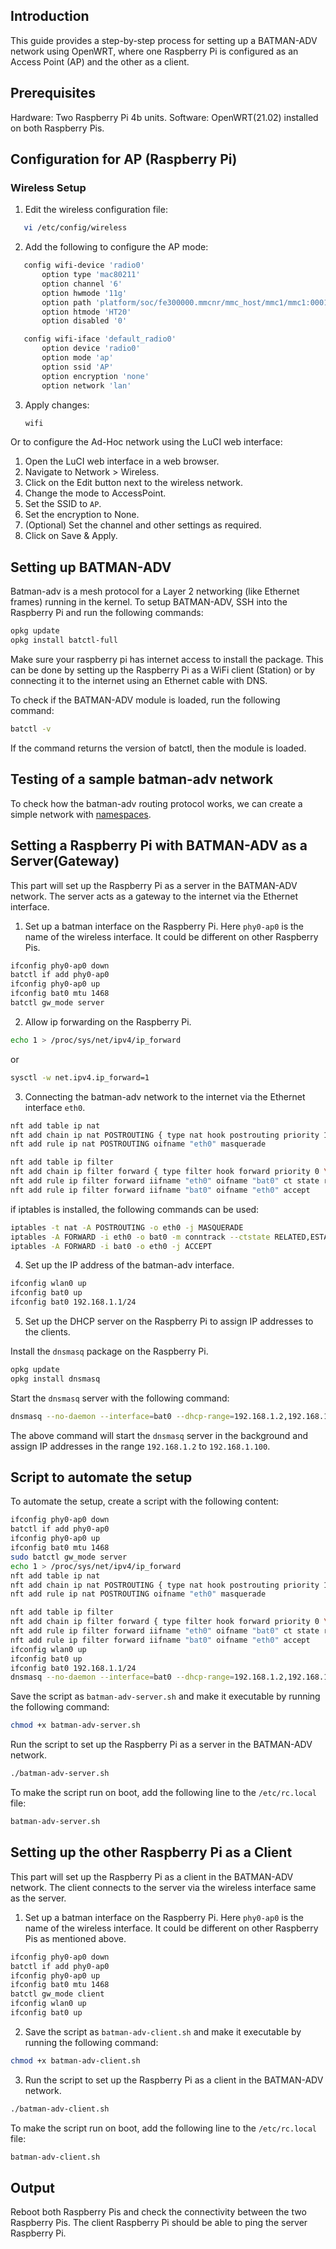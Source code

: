 
## Introduction
This guide provides a step-by-step process for setting up a BATMAN-ADV network using OpenWRT, where one Raspberry Pi is configured as an Access Point (AP) and the other as a client.

## Prerequisites
Hardware: Two Raspberry Pi 4b units.
Software: OpenWRT(21.02) installed on both Raspberry Pis.

## Configuration for AP (Raspberry Pi)
### Wireless Setup
1. Edit the wireless configuration file:
 ```bash
    vi /etc/config/wireless
  ```
2. Add the following to configure the AP mode:
 ```bash
    config wifi-device 'radio0'
        option type 'mac80211'
        option channel '6'
        option hwmode '11g'
        option path 'platform/soc/fe300000.mmcnr/mmc_host/mmc1/mmc1:0001/mmc1:0001:1'
        option htmode 'HT20'
        option disabled '0'

    config wifi-iface 'default_radio0'
        option device 'radio0'
        option mode 'ap'
        option ssid 'AP'
        option encryption 'none'
        option network 'lan'
  ```
3. Apply changes:
    ```bash
    wifi
    ```


Or to configure the Ad-Hoc network using the LuCI web interface:

1. Open the LuCI web interface in a web browser.
2. Navigate to Network > Wireless.
3. Click on the Edit button next to the wireless network.
4. Change the mode to AccessPoint.
5. Set the SSID to `AP`.
6. Set the encryption to None.
7. (Optional) Set the channel and other settings as required.
8. Click on Save & Apply.

## Setting up BATMAN-ADV

Batman-adv is a mesh protocol for a Layer 2 networking (like Ethernet frames) running in the kernel.
To setup BATMAN-ADV, SSH into the Raspberry Pi and run the following commands:

```bash
opkg update
opkg install batctl-full
```

Make sure your raspberry pi has internet access to install the package. This can be done by setting up the Raspberry Pi as a WiFi client (Station) or by connecting it to the internet using an Ethernet cable with DNS.

To check if the BATMAN-ADV module is loaded, run the following command:

```bash
batctl -v
```

If the command returns the version of batctl, then the module is loaded.

## Testing of a sample batman-adv network

To check how the batman-adv routing protocol works, we can create a simple network with [namespaces](/AdHoc/namespaces.md).

## Setting a Raspberry Pi with BATMAN-ADV as a Server(Gateway)

This part will set up the Raspberry Pi as a server in the BATMAN-ADV network. The server acts as a gateway to the internet via the Ethernet interface.

1. Set up a batman interface on the Raspberry Pi. Here `phy0-ap0` is the name of the wireless interface. It could be different on other Raspberry Pis.

```bash
ifconfig phy0-ap0 down
batctl if add phy0-ap0
ifconfig phy0-ap0 up
ifconfig bat0 mtu 1468
batctl gw_mode server
```

2. Allow ip forwarding on the Raspberry Pi.

```bash
echo 1 > /proc/sys/net/ipv4/ip_forward
```
or

```bash
sysctl -w net.ipv4.ip_forward=1
```

3. Connecting the batman-adv network to the internet via the Ethernet interface `eth0`.

```bash
nft add table ip nat
nft add chain ip nat POSTROUTING { type nat hook postrouting priority 100 \; }
nft add rule ip nat POSTROUTING oifname "eth0" masquerade

nft add table ip filter
nft add chain ip filter forward { type filter hook forward priority 0 \; }
nft add rule ip filter forward iifname "eth0" oifname "bat0" ct state related,established accept
nft add rule ip filter forward iifname "bat0" oifname "eth0" accept
```

if iptables is installed, the following commands can be used:

```bash
iptables -t nat -A POSTROUTING -o eth0 -j MASQUERADE
iptables -A FORWARD -i eth0 -o bat0 -m conntrack --ctstate RELATED,ESTABLISHED -j ACCEPT
iptables -A FORWARD -i bat0 -o eth0 -j ACCEPT
```


4. Set up the IP address of the batman-adv interface.

```bash
ifconfig wlan0 up
ifconfig bat0 up
ifconfig bat0 192.168.1.1/24
``` 

5. Set up the DHCP server on the Raspberry Pi to assign IP addresses to the clients.

Install the `dnsmasq` package on the Raspberry Pi.
```bash
opkg update
opkg install dnsmasq
```

Start the `dnsmasq` server with the following command:
```bash
dnsmasq --no-daemon --interface=bat0 --dhcp-range=192.168.1.2,192.168.1.100,12h &
```
The above command will start the `dnsmasq` server in the background and assign IP addresses in the range `192.168.1.2` to `192.168.1.100`.

## Script to automate the setup

To automate the setup, create a script with the following content:

```bash
ifconfig phy0-ap0 down
batctl if add phy0-ap0
ifconfig phy0-ap0 up
ifconfig bat0 mtu 1468
sudo batctl gw_mode server
echo 1 > /proc/sys/net/ipv4/ip_forward
nft add table ip nat
nft add chain ip nat POSTROUTING { type nat hook postrouting priority 100 \; }
nft add rule ip nat POSTROUTING oifname "eth0" masquerade

nft add table ip filter
nft add chain ip filter forward { type filter hook forward priority 0 \; }
nft add rule ip filter forward iifname "eth0" oifname "bat0" ct state related,established accept
nft add rule ip filter forward iifname "bat0" oifname "eth0" accept
ifconfig wlan0 up
ifconfig bat0 up
ifconfig bat0 192.168.1.1/24
dnsmasq --no-daemon --interface=bat0 --dhcp-range=192.168.1.2,192.168.1.100,12h &
```

Save the script as `batman-adv-server.sh` and make it executable by running the following command:

```bash
chmod +x batman-adv-server.sh
```

Run the script to set up the Raspberry Pi as a server in the BATMAN-ADV network.

```bash
./batman-adv-server.sh
```

To make the script run on boot, add the following line to the `/etc/rc.local` file:

```bash
batman-adv-server.sh
```

## Setting up the other Raspberry Pi as a Client

This part will set up the Raspberry Pi as a client in the BATMAN-ADV network. The client connects to the server via the wireless interface same as the server.

1. Set up a batman interface on the Raspberry Pi. Here `phy0-ap0` is the name of the wireless interface. It could be different on other Raspberry Pis as mentioned above.

```bash
ifconfig phy0-ap0 down
batctl if add phy0-ap0
ifconfig phy0-ap0 up
ifconfig bat0 mtu 1468
batctl gw_mode client
ifconfig wlan0 up
ifconfig bat0 up
```

2. Save the script as `batman-adv-client.sh` and make it executable by running the following command:

```bash
chmod +x batman-adv-client.sh
```

3. Run the script to set up the Raspberry Pi as a client in the BATMAN-ADV network.

```bash
./batman-adv-client.sh
```

To make the script run on boot, add the following line to the `/etc/rc.local` file:

```bash
batman-adv-client.sh
```

## Output

Reboot both Raspberry Pis and check the connectivity between the two Raspberry Pis. The client Raspberry Pi should be able to ping the server Raspberry Pi.


